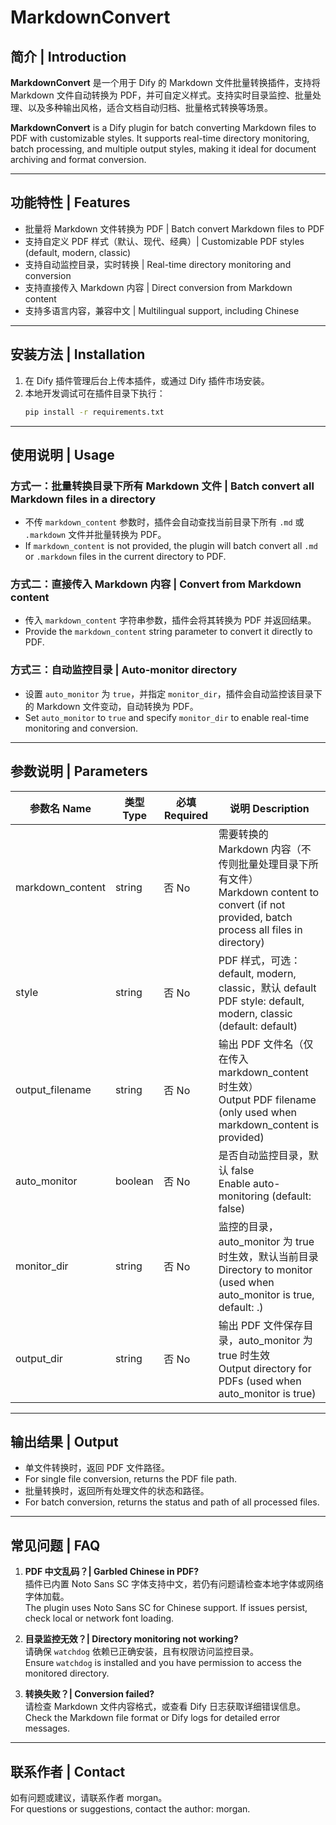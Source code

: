 # MarkdownConvert

## 简介 | Introduction

**MarkdownConvert** 是一个用于 Dify 的 Markdown 文件批量转换插件，支持将 Markdown 文件自动转换为 PDF，并可自定义样式。支持实时目录监控、批量处理、以及多种输出风格，适合文档自动归档、批量格式转换等场景。

**MarkdownConvert** is a Dify plugin for batch converting Markdown files to PDF with customizable styles. It supports real-time directory monitoring, batch processing, and multiple output styles, making it ideal for document archiving and format conversion.

---

## 功能特性 | Features

- 批量将 Markdown 文件转换为 PDF | Batch convert Markdown files to PDF
- 支持自定义 PDF 样式（默认、现代、经典）| Customizable PDF styles (default, modern, classic)
- 支持自动监控目录，实时转换 | Real-time directory monitoring and conversion
- 支持直接传入 Markdown 内容 | Direct conversion from Markdown content
- 支持多语言内容，兼容中文 | Multilingual support, including Chinese

---

## 安装方法 | Installation

1. 在 Dify 插件管理后台上传本插件，或通过 Dify 插件市场安装。
2. 本地开发调试可在插件目录下执行：
   ```bash
   pip install -r requirements.txt
   ```

---

## 使用说明 | Usage

### 方式一：批量转换目录下所有 Markdown 文件 | Batch convert all Markdown files in a directory
- 不传 `markdown_content` 参数时，插件会自动查找当前目录下所有 `.md` 或 `.markdown` 文件并批量转换为 PDF。
- If `markdown_content` is not provided, the plugin will batch convert all `.md` or `.markdown` files in the current directory to PDF.

### 方式二：直接传入 Markdown 内容 | Convert from Markdown content
- 传入 `markdown_content` 字符串参数，插件会将其转换为 PDF 并返回结果。
- Provide the `markdown_content` string parameter to convert it directly to PDF.

### 方式三：自动监控目录 | Auto-monitor directory
- 设置 `auto_monitor` 为 `true`，并指定 `monitor_dir`，插件会自动监控该目录下的 Markdown 文件变动，自动转换为 PDF。
- Set `auto_monitor` to `true` and specify `monitor_dir` to enable real-time monitoring and conversion.

---

## 参数说明 | Parameters

| 参数名 Name        | 类型 Type | 必填 Required | 说明 Description |
|-------------------|-----------|--------------|-----------------|
| markdown_content  | string    | 否 No        | 需要转换的 Markdown 内容（不传则批量处理目录下所有文件）<br>Markdown content to convert (if not provided, batch process all files in directory) |
| style             | string    | 否 No        | PDF 样式，可选：default, modern, classic，默认 default<br>PDF style: default, modern, classic (default: default) |
| output_filename   | string    | 否 No        | 输出 PDF 文件名（仅在传入 markdown_content 时生效）<br>Output PDF filename (only used when markdown_content is provided) |
| auto_monitor      | boolean   | 否 No        | 是否自动监控目录，默认 false<br>Enable auto-monitoring (default: false) |
| monitor_dir       | string    | 否 No        | 监控的目录，auto_monitor 为 true 时生效，默认当前目录<br>Directory to monitor (used when auto_monitor is true, default: .) |
| output_dir        | string    | 否 No        | 输出 PDF 文件保存目录，auto_monitor 为 true 时生效<br>Output directory for PDFs (used when auto_monitor is true) |

---

## 输出结果 | Output

- 单文件转换时，返回 PDF 文件路径。
- For single file conversion, returns the PDF file path.
- 批量转换时，返回所有处理文件的状态和路径。
- For batch conversion, returns the status and path of all processed files.

---

## 常见问题 | FAQ

1. **PDF 中文乱码？| Garbled Chinese in PDF?**  
   插件已内置 Noto Sans SC 字体支持中文，若仍有问题请检查本地字体或网络字体加载。  
   The plugin uses Noto Sans SC for Chinese support. If issues persist, check local or network font loading.

2. **目录监控无效？| Directory monitoring not working?**  
   请确保 `watchdog` 依赖已正确安装，且有权限访问监控目录。  
   Ensure `watchdog` is installed and you have permission to access the monitored directory.

3. **转换失败？| Conversion failed?**  
   请检查 Markdown 文件内容格式，或查看 Dify 日志获取详细错误信息。  
   Check the Markdown file format or Dify logs for detailed error messages.

---

## 联系作者 | Contact

如有问题或建议，请联系作者 morgan。  
For questions or suggestions, contact the author: morgan.
